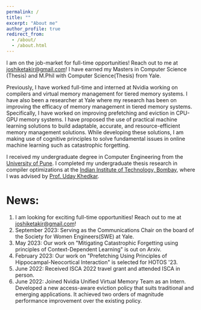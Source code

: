 ```yaml
---
permalink: /
title: ""
excerpt: "About me"
author_profile: true
redirect_from: 
  - /about/
  - /about.html
---
```

I am on the job-market for full-time opportunities! Reach out to me at [joshiketakir@gmail.com](mailto:joshiketakir@gmail.com)! I have earned my Masters in Computer Science (Thesis) and M.Phil with Computer Science(Thesis) from Yale. 

Previously, I have worked full-time and interned at Nvidia working on compilers and virtual memory management for tiered memory systems. I have also been a researcher at Yale where my research has been on improving the efficacy of memory management in tiered memory systems. Specifically, I have worked on improving prefetching and eviction in CPU-GPU memory systems.
I have proposed the use of practical machine learning solutions to build adaptable, accurate, and resource-efficient memory management solutions. While developing these solutions, I am making use of cognitive principles to solve fundamental issues in online machine learning such as catastrophic forgetting.

 
I received my undergraduate degree in Computer Engineering from the [University of Pune](http://www.unipune.ac.in/). I completed my undergraduate thesis research in compiler optimizations at 
the [Indian Institute of Technology, Bombay](https://www.iitb.ac.in/), where I was advised by [Prof. Uday Khedkar](https://www.cse.iitb.ac.in/~uday/).




News:
======
1.  I am looking for exciting full-time opportunities! Reach out to me at [joshiketakir@gmail.com](mailto:joshiketakir@gmail.com)!
2.  September 2023: Serving as the Communications Chair on the board of the Society for Women Engineers(SWE) at Yale.
3.  May 2023: Our work on "Mitigating Catastrophic Forgetting using principles of Context-Dependent Learning" is out on Arxiv.
4.  February 2023: Our work on "Prefetching Using Principles of Hippocampal-Neocortical Interaction" is selected for HOTOS '23.
5.  June 2022: Received ISCA 2022 travel grant and attended ISCA in person.
6.  June 2022: Joined Nvidia Unified Virtual Memory Team as an Intern. Developed a new access-aware eviction policy that suits traditional and emerging applications. It achieved two orders of magnitude performance improvement over the existing policy.
